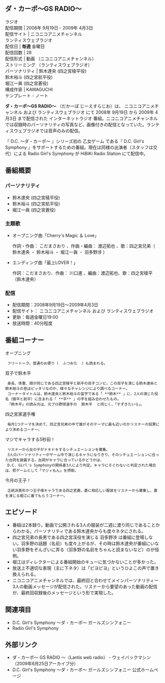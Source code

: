 ダ・カーポ〜GS RADIO〜  
---  
ラジオ  
配信期間  |  2008年  9月19日  \-  2009年  4月3日   
配信サイト  |  ニコニコアニメチャンネル    
ランティスウェブラジオ  
配信日  |  **毎週** 金曜日   
配信回数  |  28   
配信形式  |  動画  （ニコニコアニメチャンネル）   
ストリーミング  （ランティスウェブラジオ）  
パーソナリティ  |  鈴木達央  (四之宮稜平役)   
鈴木裕斗  (四之宮航平役)  
堀江一眞  (四之宮蒼役)  
構成作家  |  KAWAGUCHI   
テンプレート  \-  ノート  
  
**ダ・カーポ〜GS RADIO〜** （だかーぽ じーえすらじお）は、  ニコニコアニメチャンネル  および  ランティスウェブラジオ  にて
2008年  9月19日  から  2009年  4月3日  まで配信された  インターネットラジオ
番組。ニコニコアニメチャンネルでは収録時のパーソナリティの写真など、画像付きの配信となっていた。ランティスウェブラジオでは音声のみの配信。

『  D.C. 〜ダ・カーポ〜  』シリーズ初の  乙女ゲーム  である『  D.C. Girl's Symphony
』をサポートするための番組。現在は同様の出演者（スタッフは交代）による  Radio Girl's Symphony  が  HiBiKi Radio
Station  にて配信中。

##  番組概要



###  パーソナリティ



  * 鈴木達央  (四之宮稜平役) 
  * 鈴木裕斗  (四之宮航平役) 
  * 堀江一眞  (四之宮蒼役) 

###  主題歌



  * オープニング曲「Cherry's Magic ＆ Love」 

     作詞・作曲：  こだまさおり  、作曲・編曲：  渡辺拓也  、歌：四之宮兄弟（  鈴木達央  ・  鈴木裕斗  ・  堀江一眞  ・  羽多野渉  ） 

  * エンディング曲「最上LOVER！」 

     作詞：こだまさおり、作曲：  川口進  、編曲：渡辺拓也、歌：四之宮稜平（鈴木達央） 

###  配信



  * 配信期間：2008年9月19日〜2009年4月3日 
  * 配信サイト：  ニコニコアニメチャンネル  および  ランティスウェブラジオ 
  * 更新：毎週金曜日19:00 
  * 放送時間：40分程度 

##  番組コーナー



オープニング

     フリートーク。普通のお便り（  ふつおた  ）も読まれる。 
双子で鈴木平

     身長、体重、顔が同じである四之宮稜平と航平の双子コンビ。この双子を演じる鈴木達央と鈴木裕斗の息はピッタリなのか、様々なチャレンジにより調べるコーナー。 
     コーナータイトルは、鈴木達央と鈴木裕斗の苗字である「 **鈴木** 」に、2人の演じた役名（稜平と航平）に含まれる「 **平** 」の字を組み合わせたもの。 
     「鈴木平」の読み方は、元プロ野球選手の  鈴木平  と同じく、「すずきたいら」。 
四之宮家選手権

     毎月1つテーマを決めて、四之宮兄弟の中で誰がそのテーマに最も近いのかリスナーの投票により決めるコーナー。 
マジでキャラする5秒前！

     リスナーから女の子がドキドキするシチュエーションを募集。 
     3人のパーソナリティーがゲーム中で演じるキャラになりきり、そのシチュエーションに合った台詞を披露する。台詞がキャラに合っているかどうかは、 
     D.C. Girl's Symphonyの関係者3人により判定。キャラにそぐわないと判定された場合は、罰ゲームとして「マジィもん」を摂取。 
今月の王子！

     正統派美形かつ王子様キャラである四之宮蒼。蒼に相応しい服装をリスナーから募集し、蒼を演じる堀江に着てもらうコーナー。 

##  エピソード



  * 番組は2本録り。動画で公開される3人の服装が二週に渡り同じであることからわかる。パーソナリティである鈴木達央からも度々ネタにされる。 
  * 四之宮兄弟の長男である四之宮渓役を演じる  羽多野渉  は番組に登場しない。羽多野の話題（名前）も度々上がるが、その時は鈴木達央が番組にいない羽多野をぞんざいに弄る（羽多野の名前をちゃんと読まないなど）のが恒例。 
  * 堀江はディレクターによる番組開始のキューに気づかないことが多かった。 
  * 放送上不適切な表現（主に下ネタ）は「ピヨピヨ」というひよこの声で置き換えられる。 
  * ニコニコアニメチャンネルでは、最終回と合わせてメインパーソナリティー3人の動画メッセージが配信された。リスナーから要望のあった動画の配信が、最終回収録後のメッセージという形で実現した。 

##  関連項目



  * D.C. Girl's Symphony 〜ダ・カーポ〜 ガールズシンフォニー 
  * Radio Girl's Symphony 

##  外部リンク



  * ダ・カーポ〜 GS RADIO 〜（Lantis web radio）  \-  ウェイバックマシン  （2009年6月25日アーカイブ分） 
  * D.C. Girl's Symphony 〜ダ・カーポ〜 ガールズシンフォニー 公式ホームページ 

